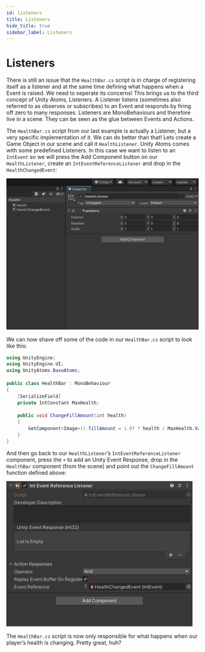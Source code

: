 ```yaml
---
id: listeners
title: Listeners
hide_title: true
sidebar_label: Listeners
---
```


# Listeners

There is still an issue that the `HealthBar.cs` script is in charge of registering itself as a listener and at the same time defining what happens when a Event is raised. We need to seperate its concerns! This brings us to the third concept of Unity Atoms, Listeners. A Listener listens (sometimes also referred to as observes or subscribes) to an Event and responds by firing off zero to many responses. Listeners are MonoBehaviours and therefore live in a scene. They can be seen as the glue between Events and Actions.

The `HealthBar.cs` script from our last example is actually a Listener, but a very specific implementation of it. We can do better than that! Lets create a Game Object in our scene and call it `HealthListener`. Unity Atoms comes with some predefined Listeners. In this case we want to listen to an `IntEvent` so we will press the Add Component button on our `HealthListener`, create an `IntEventReferenceListener` and drop in the `HealthChangedEvent`:

![health-listener](../assets/listeners/health-changed-event-listener.gif)

We can now shave off some of the code in our `HealthBar.cs` script to look like this:

```cs
using UnityEngine;
using UnityEngine.UI;
using UnityAtoms.BaseAtoms;

public class HealthBar : MonoBehaviour
{
    [SerializeField]
    private IntConstant MaxHealth;

    public void ChangeFillAmount(int health)
    {
        GetComponent<Image>().fillAmount = 1.0f * health / MaxHealth.Value;
    }
}
```

And then go back to our `HealthListener`’s `IntEventReferenceListener` component, press the `+` to add an Unity Event Response, drop in the `HealthBar` component (from the scene) and point out the `ChangeFillAmount` function defined above:

![health-listener-response](../assets/listeners/health-changed-event-listener-response.gif)

The `HealthBar.cs` script is now only responsible for what happens when our player’s health is changing. Pretty great, huh?
